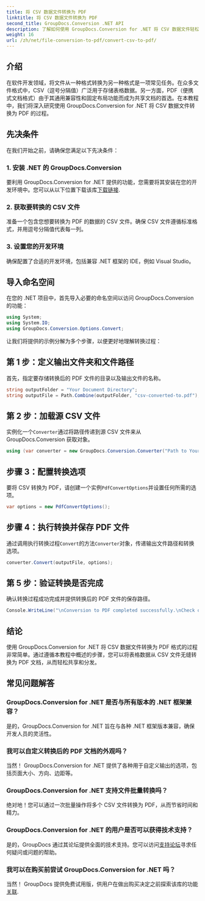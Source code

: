```yaml
---
title: 将 CSV 数据文件转换为 PDF
linktitle: 将 CSV 数据文件转换为 PDF
second_title: GroupDocs.Conversion .NET API
description: 了解如何使用 GroupDocs.Conversion for .NET 将 CSV 数据文件轻松转换为 PDF。请遵循我们的分步指南。
weight: 16
url: /zh/net/file-conversion-to-pdf/convert-csv-to-pdf/
---
```

## 介绍
在软件开发领域，将文件从一种格式转换为另一种格式是一项常见任务。在众多文件格式中，CSV（逗号分隔值）广泛用于存储表格数据。另一方面，PDF（便携式文档格式）由于其通用兼容性和固定布局功能而成为共享文档的首选。在本教程中，我们将深入研究使用 GroupDocs.Conversion for .NET 将 CSV 数据文件转换为 PDF 的过程。
## 先决条件
在我们开始之前，请确保您满足以下先决条件：
### 1. 安装 .NET 的 GroupDocs.Conversion
要利用 GroupDocs.Conversion for .NET 提供的功能，您需要将其安装在您的开发环境中。您可以从以下位置下载该库[下载链接](https://releases.groupdocs.com/conversion/net/).
### 2. 获取要转换的 CSV 文件
准备一个包含您想要转换为 PDF 的数据的 CSV 文件。确保 CSV 文件遵循标准格式，并用逗号分隔值代表每一列。
### 3. 设置您的开发环境
确保配置了合适的开发环境，包括兼容 .NET 框架的 IDE，例如 Visual Studio。

## 导入命名空间
在您的 .NET 项目中，首先导入必要的命名空间以访问 GroupDocs.Conversion 的功能：
```csharp
using System;
using System.IO;
using GroupDocs.Conversion.Options.Convert;
```

让我们将提供的示例分解为多个步骤，以便更好地理解转换过程：
## 第 1 步：定义输出文件夹和文件路径
首先，指定要存储转换后的 PDF 文件的目录以及输出文件的名称。
```csharp
string outputFolder = "Your Document Directory";
string outputFile = Path.Combine(outputFolder, "csv-converted-to.pdf");
```
## 第 2 步：加载源 CSV 文件
实例化一个`Converter`通过将路径传递到源 CSV 文件来从 GroupDocs.Conversion 获取对象。
```csharp
using (var converter = new GroupDocs.Conversion.Converter("Path to Your CSV File"))
```
## 步骤 3：配置转换选项
要将 CSV 转换为 PDF，请创建一个实例`PdfConvertOptions`并设置任何所需的选项。
```csharp
var options = new PdfConvertOptions();
```
## 步骤 4：执行转换并保存 PDF 文件
通过调用执行转换过程`Convert`的方法`Converter`对象，传递输出文件路径和转换选项。
```csharp
converter.Convert(outputFile, options);
```
## 第 5 步：验证转换是否完成
确认转换过程成功完成并提供转换后的 PDF 文件的保存路径。
```csharp
Console.WriteLine("\nConversion to PDF completed successfully.\nCheck output in {0}", outputFolder);
```

## 结论
使用 GroupDocs.Conversion for .NET 将 CSV 数据文件转换为 PDF 格式的过程非常简单。通过遵循本教程中概述的步骤，您可以将表格数据从 CSV 文件无缝转换为 PDF 文档，从而轻松共享和分发。
## 常见问题解答
### GroupDocs.Conversion for .NET 是否与所有版本的 .NET 框架兼容？
是的，GroupDocs.Conversion for .NET 旨在与各种 .NET 框架版本兼容，确保开发人员的灵活性。
### 我可以自定义转换后的 PDF 文档的外观吗？
当然！ GroupDocs.Conversion for .NET 提供了各种用于自定义输出的选项，包括页面大小、方向、边距等。
### GroupDocs.Conversion for .NET 支持文件批量转换吗？
绝对地！您可以通过一次批量操作将多个 CSV 文件转换为 PDF，从而节省时间和精力。
### GroupDocs.Conversion for .NET 的用户是否可以获得技术支持？
是的，GroupDocs 通过其论坛提供全面的技术支持。您可以访问[支持论坛](https://forum.groupdocs.com/c/conversion/11)寻求任何疑问或问题的帮助。
### 我可以在购买前尝试 GroupDocs.Conversion for .NET 吗？
当然！ GroupDocs 提供免费试用版，供用户在做出购买决定之前探索该库的功能[关联](https://releases.groupdocs.com/conversion/net/).